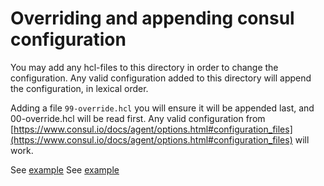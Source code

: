 # Overriding and appending consul configuration

You may add any hcl-files to this directory in order to change the configuration.
Any valid configuration added to this directory will append the configuration, in lexical order.

Adding a file `99-override.hcl` you will ensure it will be appended last, and 00-override.hcl will be read first.
Any valid configuration from [https://www.consul.io/docs/agent/options.html#configuration_files](https://www.consul.io/docs/agent/options.html#configuration_files) will work.

See [example](../../../../test_example/dev/vagrant/conf/consul/99-override.hcl)
See [example](../../../../template_example/dev/vagrant/conf/consul/99-override.hcl)
